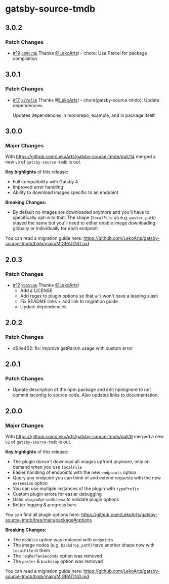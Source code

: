 # gatsby-source-tmdb

## 3.0.2

### Patch Changes

- [#19](https://github.com/LekoArts/gatsby-source-tmdb/pull/19) [`609c3db`](https://github.com/LekoArts/gatsby-source-tmdb/commit/609c3dba2a0e9f0365a89d598b852effadda7950) Thanks [@LekoArts](https://github.com/LekoArts)! - chore: Use Parcel for package compilation

## 3.0.1

### Patch Changes

- [#17](https://github.com/LekoArts/gatsby-source-tmdb/pull/17) [`a77ef26`](https://github.com/LekoArts/gatsby-source-tmdb/commit/a77ef26f98939e19b603902b15477179e6619476) Thanks [@LekoArts](https://github.com/LekoArts)! - chore(gatsby-source-tmdb): Update dependencies

  Updates dependencies in monorepo, example, and in package itself.

## 3.0.0

### Major Changes

With https://github.com/LekoArts/gatsby-source-tmdb/pull/14 merged a new `v3` of `gatsby-source-tmdb` is out.

**Key highlights** of this release:

- Full compatibility with Gatsby 4
- Improved error handling
- Ability to download images specific to an endpoint

**Breaking Changes:**

- By default no images are downloaded anymore and you'll have to specifically opt-in to that. The shape (`localFile` on e.g. `poster_path`) stayed the same but you'll need to either enable image downloading globally or individually for each endpoint

You can read a migration guide here: https://github.com/LekoArts/gatsby-source-tmdb/blob/main/MIGRATING.md

## 2.0.3

### Patch Changes

- [#12](https://github.com/LekoArts/gatsby-source-tmdb/pull/12) [`91555a6`](https://github.com/LekoArts/gatsby-source-tmdb/commit/91555a68d5e2ab40fd330bc94bb9592de735c129) Thanks [@LekoArts](https://github.com/LekoArts)!
  - Add a LICENSE
  - Add regex to plugin options so that `url` won't have a leading slash
  - Fix README links + add link to migration guide
  - Update dependencies

## 2.0.2

### Patch Changes

- d64e402: fix: Improve getParam usage with custom error

## 2.0.1

### Patch Changes

- Update description of the npm package and edit npmignore to not commit tsconfig to source code. Also updates links to documentation.

## 2.0.0

### Major Changes

With https://github.com/LekoArts/gatsby-source-tmdb/pull/9 merged a new `v2` of `gatsby-source-tmdb` is out.

**Key highlights** of this release:

- The plugin doesn't download all images upfront anymore, only on demand when you use `localFile`
- Easier handling of endpoints with the new `endpoints` option
- Query any endpoint you can think of and extend requests with the new `extension` option
- You can use multiple instances of the plugin with `typePrefix`
- Custom plugin errors for easier debugging
- Uses `pluginOptionSchema` to validate plugin options
- Better logging & progress bars

You can find all plugin options here: https://github.com/LekoArts/gatsby-source-tmdb/tree/main/package#options

**Breaking Changes:**

- The `modules` option was replaced with `endpoints`
- The image nodes (e.g. `backdrop_path`) have another shape now with `localFile` in them
- The `reqPerTenSeconds` option was removed
- The `poster` & `backdrop` option was removed

You can read a migration guide here: https://github.com/LekoArts/gatsby-source-tmdb/blob/main/MIGRATING.md
